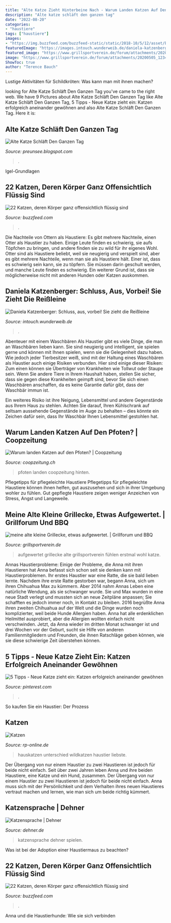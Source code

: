 ```yaml
---
title: "Alte Katze Zieht Hinterbeine Nach - Warum Landen Katzen Auf Den Pfoten?"
description: "Alte katze schläft den ganzen tag"
date: "2022-08-20"
categories:
- "haustiere"
tags: ["haustiere"]
images:
- "https://img.buzzfeed.com/buzzfeed-static/static/2018-10/5/12/asset/buzzfeed-prod-web-03/sub-buzz-29911-1538758090-1.jpg"
featuredImage: "https://images.intouch.wunderweib.de/daniela-katzenberger,id=e0a384b6,b=intouch,w=1100,rm=sk.jpeg"
featured_image: "https://www.grillsportverein.de/forum/attachments/20200505_123453-jpg.2186358/"
image: "https://www.grillsportverein.de/forum/attachments/20200505_123453-jpg.2186358/"
ShowToc: true
author: "Terence Bauch"
---
```



Lustige Aktivitäten für Schildkröten: Was kann man mit ihnen machen?

	

		
looking for Alte Katze Schläft Den Ganzen Tag you've came to the right web. We have 9 Pictures about Alte Katze Schläft Den Ganzen Tag like Alte Katze Schläft Den Ganzen Tag, 5 Tipps - Neue Katze zieht ein: Katzen erfolgreich aneinander gewöhnen and also Alte Katze Schläft Den Ganzen Tag. Here it is:
		
    
## Alte Katze Schläft Den Ganzen Tag

<img loading=lazy src="https://www.aktiontier.org/fileadmin/user_upload/aktiontier/4_Haustiere/Katzen/alte_katze/strassfrei-_c_bauer.jpg" onerror="this.onerror=null;this.src='https://tse4.mm.bing.net/th?id=OIP.ZM0SidQxYcDccHY_iCIakwHaE8&amp;pid=15.1';" alt="Alte Katze Schläft Den Ganzen Tag">

_Source: preunsee.blogspot.com_

>. 

	

Igel-Grundlagen

    
## 22 Katzen, Deren Körper Ganz Offensichtlich Flüssig Sind

<img loading=lazy src="https://img.buzzfeed.com/buzzfeed-static/static/2018-10/5/12/asset/buzzfeed-prod-web-03/sub-buzz-30211-1538758482-2.jpg" onerror="this.onerror=null;this.src='https://tse2.mm.bing.net/th?id=OIP.H9-4mBMQf62MmmtgoIRI4AHaJ4&amp;pid=15.1';" alt="22 Katzen, deren Körper ganz offensichtlich flüssig sind">

_Source: buzzfeed.com_

>. 

	

Die Nachteile von Ottern als Haustiere: Es gibt mehrere Nachteile, einen Otter als Haustier zu haben. Einige Leute finden es schwierig, sie aufs Töpfchen zu bringen, und andere finden sie zu wild für ihr eigenes Wohl.
Otter sind als Haustiere beliebt, weil sie neugierig und verspielt sind, aber es gibt mehrere Nachteile, wenn man sie als Haustiere hält. Einer ist, dass es schwierig sein kann, sie zu töpfern. Sie müssen darin geschult werden, und manche Leute finden es schwierig. Ein weiterer Grund ist, dass sie möglicherweise nicht mit anderen Hunden oder Katzen auskommen.

    
## Daniela Katzenberger: Schluss, Aus, Vorbei! Sie Zieht Die Reißleine

<img loading=lazy src="https://images.intouch.wunderweib.de/daniela-katzenberger,id=e0a384b6,b=intouch,w=1100,rm=sk.jpeg" onerror="this.onerror=null;this.src='https://tse1.mm.bing.net/th?id=OIP.EZGZzpq0Z9zZznZXDGp4PwHaEK&amp;pid=15.1';" alt="Daniela Katzenberger: Schluss, aus, vorbei! Sie zieht die Reißleine">

_Source: intouch.wunderweib.de_

>. 

	

Abenteuer mit einem Waschbären
Als Haustier gibt es viele Dinge, die man an Waschbären lieben kann. Sie sind neugierig und intelligent, sie spielen gerne und können mit Ihnen spielen, wenn sie die Gelegenheit dazu haben. Wie jedoch jeder Tierbesitzer weiß, sind mit der Haltung eines Waschbären als Haustier auch einige Risiken verbunden. Hier sind einige dieser Risiken:
Zum einen können sie Überträger von Krankheiten wie Tollwut oder Staupe sein. Wenn Sie andere Tiere in Ihrem Haushalt haben, stellen Sie sicher, dass sie gegen diese Krankheiten geimpft sind, bevor Sie sich einen Waschbären anschaffen, da es keine Garantie dafür gibt, dass der Waschbär immun ist.

Ein weiteres Risiko ist ihre Neigung, Lebensmittel und andere Gegenstände aus Ihrem Haus zu stehlen. Achten Sie darauf, Ihren Kühlschrank auf seltsam aussehende Gegenstände im Auge zu behalten – dies könnte ein Zeichen dafür sein, dass Ihr Waschbär Ihnen Lebensmittel gestohlen hat.

    
## Warum Landen Katzen Auf Den Pfoten? | Coopzeitung

<img loading=lazy src="https://media.coopzeitung.ch/images/2014/08/25/3+acitvCropping_true-multimediaElement_true_1046x570_1530285888061.jpg" onerror="this.onerror=null;this.src='https://tse2.mm.bing.net/th?id=OIP.xteOHU1vqNb4VfyDBvTh1wHaEC&amp;pid=15.1';" alt="Warum landen Katzen auf den Pfoten? | Coopzeitung">

_Source: coopzeitung.ch_

>pfoten landen coopzeitung hinten. 

	

Pflegetipps für pflegeleichte Haustiere
Pflegetipps für pflegeleichte Haustiere können ihnen helfen, gut auszusehen und sich in ihrer Umgebung wohler zu fühlen. Gut gepflegte Haustiere zeigen weniger Anzeichen von Stress, Angst und Langeweile.

    
## Meine Alte Kleine Grillecke, Etwas Aufgewertet. | Grillforum Und BBQ

<img loading=lazy src="https://www.grillsportverein.de/forum/attachments/20200505_123453-jpg.2186358/" onerror="this.onerror=null;this.src='https://tse1.mm.bing.net/th?id=OIP.BcKLXdoTLI4GzjU6FLp_-AHaFj&amp;pid=15.1';" alt="meine alte kleine Grillecke, etwas aufgewertet. | Grillforum und BBQ">

_Source: grillsportverein.de_

>aufgewertet grillecke alte grillsportverein fühlen erstmal wohl katze. 

	

Annas Haustierprobleme: Einige der Probleme, die Anna mit ihren Haustieren hat
Anna befasst sich schon seit sie denken kann mit Haustierproblemen. Ihr erstes Haustier war eine Ratte, die sie bald lieben lernte. Nachdem ihre erste Ratte gestorben war, begann Anna, sich um ihren Chihuahua Max zu kümmern. Aber 2014 nahm Annas Leben eine natürliche Wendung, als sie schwanger wurde. Sie und Max wurden in eine neue Stadt verlegt und mussten sich an neue Zeitpläne anpassen; Sie schafften es jedoch immer noch, in Kontakt zu bleiben. 2016 begrüßte Anna ihren zweiten Chihuahua auf der Welt und die Dinge wurden noch komplizierter, weil beide Hunde Allergien haben. Anna hat alle erdenklichen Heilmittel ausprobiert, aber die Allergien wollten einfach nicht verschwinden. Jetzt, da Anna wieder im dritten Monat schwanger ist und drei Wochen vor der Geburt, sucht sie Hilfe von anderen Familienmitgliedern und Freunden, die ihnen Ratschläge geben können, wie sie diese schwierige Zeit überstehen können.

    
## 5 Tipps - Neue Katze Zieht Ein: Katzen Erfolgreich Aneinander Gewöhnen

<img loading=lazy src="https://i.pinimg.com/736x/1e/c4/39/1ec439ab652f34c84ec61c855820aba6.jpg" onerror="this.onerror=null;this.src='https://tse4.mm.bing.net/th?id=OIP.uNf_kv6qVPV2mrgY_FyClgHaEq&amp;pid=15.1';" alt="5 Tipps - Neue Katze zieht ein: Katzen erfolgreich aneinander gewöhnen">

_Source: pinterest.com_

>. 

	

So kaufen Sie ein Haustier: Der Prozess

    
## Katzen

<img loading=lazy src="https://rp-online.de/imgs/32/8/6/1/9/0/0/8/5/tok_69ce95216f47bd7d493044061a7d0f2e/w1200_h901_x1500_y1000_DPA_tmnbd_dpa_5FA198001F03F8CE-3ab3d266450d038a.jpg" onerror="this.onerror=null;this.src='https://tse2.mm.bing.net/th?id=OIP.z8D-AcFEdJ9vz986KHjY5gHaFj&amp;pid=15.1';" alt="Katzen">

_Source: rp-online.de_

>hauskatzen unterschied wildkatzen haustier liebste. 

	

Der Übergang von nur einem Haustier zu zwei Haustieren ist jedoch für beide nicht einfach.
Seit über zwei Jahren leben Anna und ihre beiden Haustiere, eine Katze und ein Hund, zusammen. Der Übergang von nur einem Haustier zu zwei Haustieren ist jedoch für beide nicht einfach. Anna muss sich mit der Persönlichkeit und dem Verhalten ihres neuen Haustieres vertraut machen und lernen, wie man sich um beide richtig kümmert.

    
## Katzensprache | Dehner

<img loading=lazy src="https://www.dehner.de/media/i/Katzensprache_10-20352-1.jpg" onerror="this.onerror=null;this.src='https://tse4.mm.bing.net/th?id=OIP.5nagXVhmQC9YqGDa3VoF_AHaHa&amp;pid=15.1';" alt="Katzensprache | Dehner">

_Source: dehner.de_

>katzensprache dehner spielen. 

	

Was ist bei der Adoption einer Haustiermaus zu beachten?

    
## 22 Katzen, Deren Körper Ganz Offensichtlich Flüssig Sind

<img loading=lazy src="https://img.buzzfeed.com/buzzfeed-static/static/2018-10/5/12/asset/buzzfeed-prod-web-03/sub-buzz-29911-1538758090-1.jpg" onerror="this.onerror=null;this.src='https://tse3.mm.bing.net/th?id=OIP.Zdx_oe5RbE_B9bslBJDF7QHaL4&amp;pid=15.1';" alt="22 Katzen, deren Körper ganz offensichtlich flüssig sind">

_Source: buzzfeed.com_

>. 

	

Anna und die Haustierhunde: Wie sie sich verbinden

